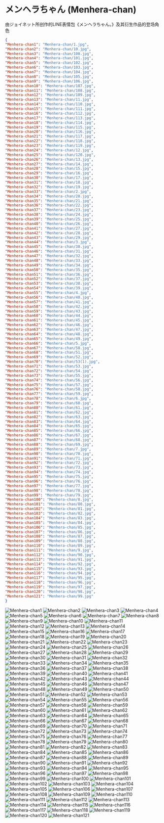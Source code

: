 # メンヘラちゃん (Menhera-chan)

由ジョイネット所创作的LINE表情包《メンヘラちゃん。》及其衍生作品的登场角色

```json
{
"Menhera-chan1": "Menhera-chan/1.jpg",
"Menhera-chan2": "Menhera-chan/10.jpg",
"Menhera-chan3": "Menhera-chan/100.jpg",
"Menhera-chan4": "Menhera-chan/101.jpg",
"Menhera-chan5": "Menhera-chan/102.jpg",
"Menhera-chan6": "Menhera-chan/103.jpg",
"Menhera-chan7": "Menhera-chan/104.jpg",
"Menhera-chan8": "Menhera-chan/105.jpg",
"Menhera-chan9": "Menhera-chan/106.jpg",
"Menhera-chan10": "Menhera-chan/107.jpg",
"Menhera-chan11": "Menhera-chan/108.jpg",
"Menhera-chan12": "Menhera-chan/109.jpg",
"Menhera-chan13": "Menhera-chan/11.jpg",
"Menhera-chan14": "Menhera-chan/110.jpg",
"Menhera-chan15": "Menhera-chan/111.jpg",
"Menhera-chan16": "Menhera-chan/112.jpg",
"Menhera-chan17": "Menhera-chan/113.jpg",
"Menhera-chan18": "Menhera-chan/114.jpg",
"Menhera-chan19": "Menhera-chan/115.jpg",
"Menhera-chan20": "Menhera-chan/116.jpg",
"Menhera-chan21": "Menhera-chan/117.jpg",
"Menhera-chan22": "Menhera-chan/118.jpg",
"Menhera-chan23": "Menhera-chan/119.jpg",
"Menhera-chan24": "Menhera-chan/12.jpg",
"Menhera-chan25": "Menhera-chan/120.jpg",
"Menhera-chan26": "Menhera-chan/13.jpg",
"Menhera-chan27": "Menhera-chan/14.jpg",
"Menhera-chan28": "Menhera-chan/15.jpg",
"Menhera-chan29": "Menhera-chan/16.jpg",
"Menhera-chan30": "Menhera-chan/17.jpg",
"Menhera-chan31": "Menhera-chan/18.jpg",
"Menhera-chan32": "Menhera-chan/19.jpg",
"Menhera-chan33": "Menhera-chan/2.jpg",
"Menhera-chan34": "Menhera-chan/20.jpg",
"Menhera-chan35": "Menhera-chan/21.jpg",
"Menhera-chan36": "Menhera-chan/22.jpg",
"Menhera-chan37": "Menhera-chan/23.jpg",
"Menhera-chan38": "Menhera-chan/24.jpg",
"Menhera-chan39": "Menhera-chan/25.jpg",
"Menhera-chan40": "Menhera-chan/26.jpg",
"Menhera-chan41": "Menhera-chan/27.jpg",
"Menhera-chan42": "Menhera-chan/28.jpg",
"Menhera-chan43": "Menhera-chan/29.jpg",
"Menhera-chan44": "Menhera-chan/3.jpg",
"Menhera-chan45": "Menhera-chan/30.jpg",
"Menhera-chan46": "Menhera-chan/31.jpg",
"Menhera-chan47": "Menhera-chan/32.jpg",
"Menhera-chan48": "Menhera-chan/33.jpg",
"Menhera-chan49": "Menhera-chan/34.jpg",
"Menhera-chan50": "Menhera-chan/35.jpg",
"Menhera-chan51": "Menhera-chan/36.jpg",
"Menhera-chan52": "Menhera-chan/37.jpg",
"Menhera-chan53": "Menhera-chan/38.jpg",
"Menhera-chan54": "Menhera-chan/39.jpg",
"Menhera-chan55": "Menhera-chan/4.jpg",
"Menhera-chan56": "Menhera-chan/40.jpg",
"Menhera-chan57": "Menhera-chan/41.jpg",
"Menhera-chan58": "Menhera-chan/42.jpg",
"Menhera-chan59": "Menhera-chan/43.jpg",
"Menhera-chan60": "Menhera-chan/44.jpg",
"Menhera-chan61": "Menhera-chan/45.jpg",
"Menhera-chan62": "Menhera-chan/46.jpg",
"Menhera-chan63": "Menhera-chan/47.jpg",
"Menhera-chan64": "Menhera-chan/48.jpg",
"Menhera-chan65": "Menhera-chan/49.jpg",
"Menhera-chan66": "Menhera-chan/5.jpg",
"Menhera-chan67": "Menhera-chan/50.jpg",
"Menhera-chan68": "Menhera-chan/51.jpg",
"Menhera-chan69": "Menhera-chan/52.jpg",
"Menhera-chan70": "Menhera-chan/53(1).jpg",
"Menhera-chan71": "Menhera-chan/53.jpg",
"Menhera-chan72": "Menhera-chan/54.jpg",
"Menhera-chan73": "Menhera-chan/55.jpg",
"Menhera-chan74": "Menhera-chan/56.jpg",
"Menhera-chan75": "Menhera-chan/57.jpg",
"Menhera-chan76": "Menhera-chan/58.jpg",
"Menhera-chan77": "Menhera-chan/59.jpg",
"Menhera-chan78": "Menhera-chan/6.jpg",
"Menhera-chan79": "Menhera-chan/60.jpg",
"Menhera-chan80": "Menhera-chan/61.jpg",
"Menhera-chan81": "Menhera-chan/62.jpg",
"Menhera-chan82": "Menhera-chan/63.jpg",
"Menhera-chan83": "Menhera-chan/64.jpg",
"Menhera-chan84": "Menhera-chan/65.jpg",
"Menhera-chan85": "Menhera-chan/66.jpg",
"Menhera-chan86": "Menhera-chan/67.jpg",
"Menhera-chan87": "Menhera-chan/68.jpg",
"Menhera-chan88": "Menhera-chan/69.jpg",
"Menhera-chan89": "Menhera-chan/7.jpg",
"Menhera-chan90": "Menhera-chan/70.jpg",
"Menhera-chan91": "Menhera-chan/71.jpg",
"Menhera-chan92": "Menhera-chan/72.jpg",
"Menhera-chan93": "Menhera-chan/73.jpg",
"Menhera-chan94": "Menhera-chan/74.jpg",
"Menhera-chan95": "Menhera-chan/75.jpg",
"Menhera-chan96": "Menhera-chan/76.jpg",
"Menhera-chan97": "Menhera-chan/77.jpg",
"Menhera-chan98": "Menhera-chan/78.jpg",
"Menhera-chan99": "Menhera-chan/79.jpg",
"Menhera-chan100": "Menhera-chan/8.jpg",
"Menhera-chan101": "Menhera-chan/80.jpg",
"Menhera-chan102": "Menhera-chan/81.jpg",
"Menhera-chan103": "Menhera-chan/82.jpg",
"Menhera-chan104": "Menhera-chan/83.jpg",
"Menhera-chan105": "Menhera-chan/84.jpg",
"Menhera-chan106": "Menhera-chan/85.jpg",
"Menhera-chan107": "Menhera-chan/86.jpg",
"Menhera-chan108": "Menhera-chan/87.jpg",
"Menhera-chan109": "Menhera-chan/88.jpg",
"Menhera-chan110": "Menhera-chan/89.jpg",
"Menhera-chan111": "Menhera-chan/9.jpg",
"Menhera-chan112": "Menhera-chan/90.jpg",
"Menhera-chan113": "Menhera-chan/91.jpg",
"Menhera-chan114": "Menhera-chan/92.jpg",
"Menhera-chan115": "Menhera-chan/93.jpg",
"Menhera-chan116": "Menhera-chan/94.jpg",
"Menhera-chan117": "Menhera-chan/95.jpg",
"Menhera-chan118": "Menhera-chan/96.jpg",
"Menhera-chan119": "Menhera-chan/97.jpg",
"Menhera-chan120": "Menhera-chan/98.jpg",
"Menhera-chan121": "Menhera-chan/99.jpg"
}
```

![Menhera-chan1](https://valinecdn.bili33.top/Menhera-chan/1.jpg)
![Menhera-chan2](https://valinecdn.bili33.top/Menhera-chan/10.jpg)
![Menhera-chan3](https://valinecdn.bili33.top/Menhera-chan/100.jpg)
![Menhera-chan4](https://valinecdn.bili33.top/Menhera-chan/101.jpg)
![Menhera-chan5](https://valinecdn.bili33.top/Menhera-chan/102.jpg)
![Menhera-chan6](https://valinecdn.bili33.top/Menhera-chan/103.jpg)
![Menhera-chan7](https://valinecdn.bili33.top/Menhera-chan/104.jpg)
![Menhera-chan8](https://valinecdn.bili33.top/Menhera-chan/105.jpg)
![Menhera-chan9](https://valinecdn.bili33.top/Menhera-chan/106.jpg)
![Menhera-chan10](https://valinecdn.bili33.top/Menhera-chan/107.jpg)
![Menhera-chan11](https://valinecdn.bili33.top/Menhera-chan/108.jpg)
![Menhera-chan12](https://valinecdn.bili33.top/Menhera-chan/109.jpg)
![Menhera-chan13](https://valinecdn.bili33.top/Menhera-chan/11.jpg)
![Menhera-chan14](https://valinecdn.bili33.top/Menhera-chan/110.jpg)
![Menhera-chan15](https://valinecdn.bili33.top/Menhera-chan/111.jpg)
![Menhera-chan16](https://valinecdn.bili33.top/Menhera-chan/112.jpg)
![Menhera-chan17](https://valinecdn.bili33.top/Menhera-chan/113.jpg)
![Menhera-chan18](https://valinecdn.bili33.top/Menhera-chan/114.jpg)
![Menhera-chan19](https://valinecdn.bili33.top/Menhera-chan/115.jpg)
![Menhera-chan20](https://valinecdn.bili33.top/Menhera-chan/116.jpg)
![Menhera-chan21](https://valinecdn.bili33.top/Menhera-chan/117.jpg)
![Menhera-chan22](https://valinecdn.bili33.top/Menhera-chan/118.jpg)
![Menhera-chan23](https://valinecdn.bili33.top/Menhera-chan/119.jpg)
![Menhera-chan24](https://valinecdn.bili33.top/Menhera-chan/12.jpg)
![Menhera-chan25](https://valinecdn.bili33.top/Menhera-chan/120.jpg)
![Menhera-chan26](https://valinecdn.bili33.top/Menhera-chan/13.jpg)
![Menhera-chan27](https://valinecdn.bili33.top/Menhera-chan/14.jpg)
![Menhera-chan28](https://valinecdn.bili33.top/Menhera-chan/15.jpg)
![Menhera-chan29](https://valinecdn.bili33.top/Menhera-chan/16.jpg)
![Menhera-chan30](https://valinecdn.bili33.top/Menhera-chan/17.jpg)
![Menhera-chan31](https://valinecdn.bili33.top/Menhera-chan/18.jpg)
![Menhera-chan32](https://valinecdn.bili33.top/Menhera-chan/19.jpg)
![Menhera-chan33](https://valinecdn.bili33.top/Menhera-chan/2.jpg)
![Menhera-chan34](https://valinecdn.bili33.top/Menhera-chan/20.jpg)
![Menhera-chan35](https://valinecdn.bili33.top/Menhera-chan/21.jpg)
![Menhera-chan36](https://valinecdn.bili33.top/Menhera-chan/22.jpg)
![Menhera-chan37](https://valinecdn.bili33.top/Menhera-chan/23.jpg)
![Menhera-chan38](https://valinecdn.bili33.top/Menhera-chan/24.jpg)
![Menhera-chan39](https://valinecdn.bili33.top/Menhera-chan/25.jpg)
![Menhera-chan40](https://valinecdn.bili33.top/Menhera-chan/26.jpg)
![Menhera-chan41](https://valinecdn.bili33.top/Menhera-chan/27.jpg)
![Menhera-chan42](https://valinecdn.bili33.top/Menhera-chan/28.jpg)
![Menhera-chan43](https://valinecdn.bili33.top/Menhera-chan/29.jpg)
![Menhera-chan44](https://valinecdn.bili33.top/Menhera-chan/3.jpg)
![Menhera-chan45](https://valinecdn.bili33.top/Menhera-chan/30.jpg)
![Menhera-chan46](https://valinecdn.bili33.top/Menhera-chan/31.jpg)
![Menhera-chan47](https://valinecdn.bili33.top/Menhera-chan/32.jpg)
![Menhera-chan48](https://valinecdn.bili33.top/Menhera-chan/33.jpg)
![Menhera-chan49](https://valinecdn.bili33.top/Menhera-chan/34.jpg)
![Menhera-chan50](https://valinecdn.bili33.top/Menhera-chan/35.jpg)
![Menhera-chan51](https://valinecdn.bili33.top/Menhera-chan/36.jpg)
![Menhera-chan52](https://valinecdn.bili33.top/Menhera-chan/37.jpg)
![Menhera-chan53](https://valinecdn.bili33.top/Menhera-chan/38.jpg)
![Menhera-chan54](https://valinecdn.bili33.top/Menhera-chan/39.jpg)
![Menhera-chan55](https://valinecdn.bili33.top/Menhera-chan/4.jpg)
![Menhera-chan56](https://valinecdn.bili33.top/Menhera-chan/40.jpg)
![Menhera-chan57](https://valinecdn.bili33.top/Menhera-chan/41.jpg)
![Menhera-chan58](https://valinecdn.bili33.top/Menhera-chan/42.jpg)
![Menhera-chan59](https://valinecdn.bili33.top/Menhera-chan/43.jpg)
![Menhera-chan60](https://valinecdn.bili33.top/Menhera-chan/44.jpg)
![Menhera-chan61](https://valinecdn.bili33.top/Menhera-chan/45.jpg)
![Menhera-chan62](https://valinecdn.bili33.top/Menhera-chan/46.jpg)
![Menhera-chan63](https://valinecdn.bili33.top/Menhera-chan/47.jpg)
![Menhera-chan64](https://valinecdn.bili33.top/Menhera-chan/48.jpg)
![Menhera-chan65](https://valinecdn.bili33.top/Menhera-chan/49.jpg)
![Menhera-chan66](https://valinecdn.bili33.top/Menhera-chan/5.jpg)
![Menhera-chan67](https://valinecdn.bili33.top/Menhera-chan/50.jpg)
![Menhera-chan68](https://valinecdn.bili33.top/Menhera-chan/51.jpg)
![Menhera-chan69](https://valinecdn.bili33.top/Menhera-chan/52.jpg)
![Menhera-chan70](https://valinecdn.bili33.top/Menhera-chan/53(1).jpg)
![Menhera-chan71](https://valinecdn.bili33.top/Menhera-chan/53.jpg)
![Menhera-chan72](https://valinecdn.bili33.top/Menhera-chan/54.jpg)
![Menhera-chan73](https://valinecdn.bili33.top/Menhera-chan/55.jpg)
![Menhera-chan74](https://valinecdn.bili33.top/Menhera-chan/56.jpg)
![Menhera-chan75](https://valinecdn.bili33.top/Menhera-chan/57.jpg)
![Menhera-chan76](https://valinecdn.bili33.top/Menhera-chan/58.jpg)
![Menhera-chan77](https://valinecdn.bili33.top/Menhera-chan/59.jpg)
![Menhera-chan78](https://valinecdn.bili33.top/Menhera-chan/6.jpg)
![Menhera-chan79](https://valinecdn.bili33.top/Menhera-chan/60.jpg)
![Menhera-chan80](https://valinecdn.bili33.top/Menhera-chan/61.jpg)
![Menhera-chan81](https://valinecdn.bili33.top/Menhera-chan/62.jpg)
![Menhera-chan82](https://valinecdn.bili33.top/Menhera-chan/63.jpg)
![Menhera-chan83](https://valinecdn.bili33.top/Menhera-chan/64.jpg)
![Menhera-chan84](https://valinecdn.bili33.top/Menhera-chan/65.jpg)
![Menhera-chan85](https://valinecdn.bili33.top/Menhera-chan/66.jpg)
![Menhera-chan86](https://valinecdn.bili33.top/Menhera-chan/67.jpg)
![Menhera-chan87](https://valinecdn.bili33.top/Menhera-chan/68.jpg)
![Menhera-chan88](https://valinecdn.bili33.top/Menhera-chan/69.jpg)
![Menhera-chan89](https://valinecdn.bili33.top/Menhera-chan/7.jpg)
![Menhera-chan90](https://valinecdn.bili33.top/Menhera-chan/70.jpg)
![Menhera-chan91](https://valinecdn.bili33.top/Menhera-chan/71.jpg)
![Menhera-chan92](https://valinecdn.bili33.top/Menhera-chan/72.jpg)
![Menhera-chan93](https://valinecdn.bili33.top/Menhera-chan/73.jpg)
![Menhera-chan94](https://valinecdn.bili33.top/Menhera-chan/74.jpg)
![Menhera-chan95](https://valinecdn.bili33.top/Menhera-chan/75.jpg)
![Menhera-chan96](https://valinecdn.bili33.top/Menhera-chan/76.jpg)
![Menhera-chan97](https://valinecdn.bili33.top/Menhera-chan/77.jpg)
![Menhera-chan98](https://valinecdn.bili33.top/Menhera-chan/78.jpg)
![Menhera-chan99](https://valinecdn.bili33.top/Menhera-chan/79.jpg)
![Menhera-chan100](https://valinecdn.bili33.top/Menhera-chan/8.jpg)
![Menhera-chan101](https://valinecdn.bili33.top/Menhera-chan/80.jpg)
![Menhera-chan102](https://valinecdn.bili33.top/Menhera-chan/81.jpg)
![Menhera-chan103](https://valinecdn.bili33.top/Menhera-chan/82.jpg)
![Menhera-chan104](https://valinecdn.bili33.top/Menhera-chan/83.jpg)
![Menhera-chan105](https://valinecdn.bili33.top/Menhera-chan/84.jpg)
![Menhera-chan106](https://valinecdn.bili33.top/Menhera-chan/85.jpg)
![Menhera-chan107](https://valinecdn.bili33.top/Menhera-chan/86.jpg)
![Menhera-chan108](https://valinecdn.bili33.top/Menhera-chan/87.jpg)
![Menhera-chan109](https://valinecdn.bili33.top/Menhera-chan/88.jpg)
![Menhera-chan110](https://valinecdn.bili33.top/Menhera-chan/89.jpg)
![Menhera-chan111](https://valinecdn.bili33.top/Menhera-chan/9.jpg)
![Menhera-chan112](https://valinecdn.bili33.top/Menhera-chan/90.jpg)
![Menhera-chan113](https://valinecdn.bili33.top/Menhera-chan/91.jpg)
![Menhera-chan114](https://valinecdn.bili33.top/Menhera-chan/92.jpg)
![Menhera-chan115](https://valinecdn.bili33.top/Menhera-chan/93.jpg)
![Menhera-chan116](https://valinecdn.bili33.top/Menhera-chan/94.jpg)
![Menhera-chan117](https://valinecdn.bili33.top/Menhera-chan/95.jpg)
![Menhera-chan118](https://valinecdn.bili33.top/Menhera-chan/96.jpg)
![Menhera-chan119](https://valinecdn.bili33.top/Menhera-chan/97.jpg)
![Menhera-chan120](https://valinecdn.bili33.top/Menhera-chan/98.jpg)
![Menhera-chan121](https://valinecdn.bili33.top/Menhera-chan/99.jpg)